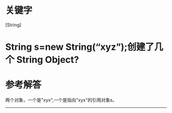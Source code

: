# 关键字

[String]

# String s=new String(“xyz”);创建了几个 String Object? 

# 参考解答

两个对象，一个是"xyx",一个是指向"xyx"的引用对象s。

---

